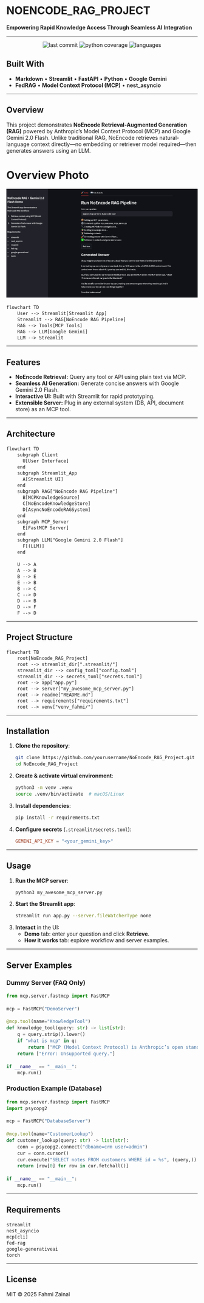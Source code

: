 # NOENCODE_RAG_PROJECT

**Empowering Rapid Knowledge Access Through Seamless AI Integration**

---

<p align="center">
  <img src="https://img.shields.io/badge/last%20commit-today-blue" alt="last commit">
  <img src="https://img.shields.io/badge/python-100%25-brightgreen" alt="python coverage">
  <img src="https://img.shields.io/badge/languages-1-lightgrey" alt="languages">
</p>

## Built With

- **Markdown** • **Streamlit** • **FastAPI** • **Python** • **Google Gemini**
- **FedRAG** • **Model Context Protocol (MCP)** • **nest_asyncio**

---

## Overview

This project demonstrates **NoEncode Retrieval-Augmented Generation (RAG)** powered by Anthropic’s Model Context Protocol (MCP) and Google Gemini 2.0 Flash. Unlike traditional RAG, NoEncode retrieves natural-language context directly—no embedding or retriever model required—then generates answers using an LLM.

# Overview Photo
![alt text](assets/retrieve_answer.png)

```mermaid
flowchart TD
    User --> Streamlit[Streamlit App]
    Streamlit --> RAG[NoEncode RAG Pipeline]
    RAG --> Tools[MCP Tools]
    RAG --> LLM[Google Gemini]
    LLM --> Streamlit
```

---

## Features

- **NoEncode Retrieval:** Query any tool or API using plain text via MCP.
- **Seamless AI Generation:** Generate concise answers with Google Gemini 2.0 Flash.
- **Interactive UI:** Built with Streamlit for rapid prototyping.
- **Extensible Server:** Plug in any external system (DB, API, document store) as an MCP tool.

---

## Architecture

```mermaid
flowchart TD
    subgraph Client
      U[User Interface]
    end
    subgraph Streamlit_App
      A[Streamlit UI]
    end
    subgraph RAG["NoEncode RAG Pipeline"]
      B[MCPKnowledgeSource]
      C[NoEncodeKnowledgeStore]
      D[AsyncNoEncodeRAGSystem]
    end
    subgraph MCP_Server
      E[FastMCP Server]
    end
    subgraph LLM["Google Gemini 2.0 Flash"]
      F[(LLM)]
    end

    U --> A
    A --> B
    B --> E
    E --> B
    B --> C
    C --> D
    D --> B
    D --> F
    F --> D
```

---

## Project Structure

```mermaid
flowchart TB
    root[NoEncode_RAG_Project]
    root --> streamlit_dir[".streamlit/"]
    streamlit_dir --> config_toml["config.toml"]
    streamlit_dir --> secrets_toml["secrets.toml"]
    root --> app["app.py"]
    root --> server["my_awesome_mcp_server.py"]
    root --> readme["README.md"]
    root --> requirements["requirements.txt"]
    root --> venv["venv_fahmi/"]
```

---

## Installation

1. **Clone the repository**:
   ```bash
   git clone https://github.com/yourusername/NoEncode_RAG_Project.git
   cd NoEncode_RAG_Project
   ```
2. **Create & activate virtual environment**:
   ```bash
   python3 -m venv .venv
   source .venv/bin/activate  # macOS/Linux
   ```
3. **Install dependencies**:
   ```bash
   pip install -r requirements.txt
   ```
4. **Configure secrets** (`.streamlit/secrets.toml`):
   ```toml
   GEMINI_API_KEY = "<your_gemini_key>"
   ```

---

## Usage

1. **Run the MCP server**:
   ```bash
   python3 my_awesome_mcp_server.py
   ```
2. **Start the Streamlit app**:
   ```bash
   streamlit run app.py --server.fileWatcherType none
   ```
3. **Interact** in the UI:
   - **Demo** tab: enter your question and click **Retrieve**.
   - **How it works** tab: explore workflow and server examples.

---

## Server Examples

### Dummy Server (FAQ Only)
```python
from mcp.server.fastmcp import FastMCP

mcp = FastMCP("DemoServer")

@mcp.tool(name="KnowledgeTool")
def knowledge_tool(query: str) -> list[str]:
    q = query.strip().lower()
    if "what is mcp" in q:
        return ["MCP (Model Context Protocol) is Anthropic’s open standard for invoking tools..."]
    return ["Error: Unsupported query."]

if __name__ == "__main__":
    mcp.run()
```

### Production Example (Database)
```python
from mcp.server.fastmcp import FastMCP
import psycopg2

mcp = FastMCP("DatabaseServer")

@mcp.tool(name="CustomerLookup")
def customer_lookup(query: str) -> list[str]:
    conn = psycopg2.connect("dbname=crm user=admin")
    cur = conn.cursor()
    cur.execute("SELECT notes FROM customers WHERE id = %s", (query,))
    return [row[0] for row in cur.fetchall()]

if __name__ == "__main__":
    mcp.run()
```

---

## Requirements

```text
streamlit
nest_asyncio
mcp[cli]
fed-rag
google-generativeai
torch
```

---

## License

MIT © 2025 Fahmi Zainal
